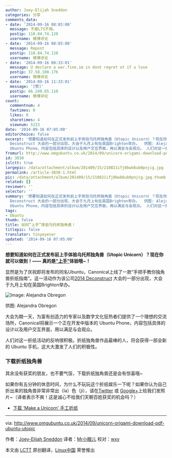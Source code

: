 ```yaml
---
author: Joey-Elijah Sneddon
categories: 分享
comments_data:
- date: '2014-09-16 08:03:00'
  message: 不是LTS不用。
  postip: 110.84.74.120
  username: 微博评论
- date: '2014-09-16 08:03:00'
  message: Repost
  postip: 110.84.74.120
  username: 微博评论
- date: '2014-09-16 08:33:01'
  message: U declare a war.fine.im in dont regret ot if u lose
  postip: 37.58.100.176
  username: 微博评论
- date: '2014-09-16 11:33:01'
  message: '[赞]'
  postip: 66.249.65.110
  username: 微博评论
count:
  commentnum: 4
  favtimes: 0
  likes: 0
  sharetimes: 4
  viewnum: 5223
date: '2014-09-16 07:05:00'
editorchoice: false
excerpt: '想要知道如何在正式发布前上手体验乌托邦独角兽（Utopic Unicorn）？现在你就可以做到！ 真的是上手体验哦~！ 显然是为了庆祝即将发布的同名Ubuntu，Canonical上线了一款手把手教你独角兽折纸指南。这一活动作为该公司2014
  Deconstruct 大会的一部分出现，大会于九月上旬在英国Brighton举办。  供图: Alejandra Obregon 大会为期一天，为富有创造力的专家以及数字文化狂热者们提供了一个理想的交流场所，Canonical将展示一个正在开发中版本的
  Ubuntu Phone，内容包括具体的设计以及用户交互界面，用以满足与会观众。 人们对这一折纸活动的'
fromurl: http://www.omgubuntu.co.uk/2014/09/unicorn-origami-download-pdf-ubuntu-utopic
id: 3830
islctt: true
largepic: /data/attachment/album/201409/15/210821ifj0bwb6ub0pnjcg.jpg
permalink: /article-3830-1.html
pic: /data/attachment/album/201409/15/210821ifj0bwb6ub0pnjcg.jpg.thumb.jpg
related: []
reviewer: ''
selector: ''
summary: '想要知道如何在正式发布前上手体验乌托邦独角兽（Utopic Unicorn）？现在你就可以做到！ 真的是上手体验哦~！ 显然是为了庆祝即将发布的同名Ubuntu，Canonical上线了一款手把手教你独角兽折纸指南。这一活动作为该公司2014
  Deconstruct 大会的一部分出现，大会于九月上旬在英国Brighton举办。  供图: Alejandra Obregon 大会为期一天，为富有创造力的专家以及数字文化狂热者们提供了一个理想的交流场所，Canonical将展示一个正在开发中版本的
  Ubuntu Phone，内容包括具体的设计以及用户交互界面，用以满足与会观众。 人们对这一折纸活动的'
tags:
- Ubuntu
thumb: false
title: 如何“上手”体验乌托邦独角兽！
titlepic: false
translator: tinyeyeser
updated: '2014-09-16 07:05:00'
---
```


**想要知道如何在正式发布前上手体验乌托邦独角兽（Utopic Unicorn）？现在你就可以做到！—— 真的是[“上手”](http://design.canonical.com/2014/09/canonical-and-ubuntu-at-dconstruct/)体验哦~！**


显然是为了庆祝即将发布的同名Ubuntu，Canonical上线了一款“手把手教你独角兽折纸指南”。这一活动作为该公司[2014 Deconstruct](http://2014.dconstruct.org/) 大会的一部分出现，大会于九月上旬在英国Brighton举办。


![Image: Alejandra Obregon](/data/attachment/album/201409/15/210821ifj0bwb6ub0pnjcg.jpg)


供图: Alejandra Obregon


大会为期一天，为富有创造力的专家以及数字文化狂热者们提供了一个理想的交流场所，Canonical将展示一个正在开发中版本的 Ubuntu Phone，内容包括具体的设计以及用户交互界面，用以满足与会观众。


人们对这一折纸活动的反响很积极。折纸独角兽作品最棒的人，将会获得一部全新的 Ubuntu 手机，这大大激发了人们的积极性。


### 下载折纸独角兽


其余没有获奖的朋友，也不要气馁，下载折纸独角兽还是会有惊喜哦~


如果你有五分钟的休息时间，为什么不玩玩这个折纸娱乐一下呢？如果你认为自己折出来的独角兽非常非常出（la）色（ji），请在[Twitter](http://twitter.com/omgubuntu) 或 [Google+](http://plus.google.com/+omgubuntu)上给我们发照片~（译者表示不爽！这是诚心不给我们天朝百姓获奖的机会吗？）


* [下载 ‘Make a Unicorn’ 手工折纸](http://design.canonical.com/wp-content/uploads/042_CAN_dConstruct_instructions.pdf)




---


via: <http://www.omgubuntu.co.uk/2014/09/unicorn-origami-download-pdf-ubuntu-utopic>


作者：[Joey-Elijah Sneddon](https://plus.google.com/117485690627814051450/?rel=author) 译者：[Mr小眼儿](http://blog.csdn.net/tinyeyeser) 校对：[wxy](https://github.com/wxy)


本文由 [LCTT](https://github.com/LCTT/TranslateProject) 原创翻译，[Linux中国](http://linux.cn/) 荣誉推出